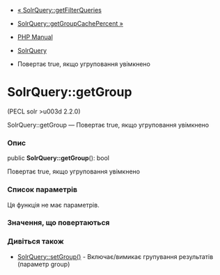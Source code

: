 - [« SolrQuery::getFilterQueries](solrquery.getfilterqueries.md)
- [SolrQuery::getGroupCachePercent
»](solrquery.getgroupcachepercent.md)

- [PHP Manual](index.md)
- [SolrQuery](class.solrquery.md)
- Повертає true, якщо угруповання увімкнено

# SolrQuery::getGroup

(PECL solr \>u003d 2.2.0)

SolrQuery::getGroup — Повертає true, якщо угруповання увімкнено

### Опис

public **SolrQuery::getGroup**(): bool

Повертає true, якщо угруповання увімкнено

### Список параметрів

Ця функція не має параметрів.

### Значення, що повертаються

### Дивіться також

- [SolrQuery::setGroup()](solrquery.setgroup.md) -
Включає/вимикає групування результатів (параметр group)
